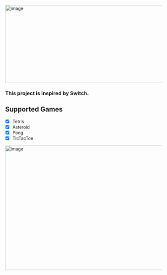 <img src="https://github.com/Henry-Loi/Embedded-Game-Console/assets/91612066/204142e2-8988-4d4d-a4f4-599ecfe6228a" alt="image" width="800" height="250">

### This project is inspired by Switch.


## Supported Games
- [X] Tetris
- [X] Asteroid
- [X] Pong
- [X] TicTacToe 

<img src="https://github.com/Henry-Loi/Embedded-Game-Console/assets/91612066/1e7e52da-532e-45ca-93b6-d9105d930ecc" alt="image" width="800" height="400">
